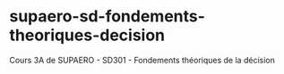 # supaero-sd-fondements-theoriques-decision
Cours 3A de SUPAERO - SD301 - Fondements théoriques de la décision
